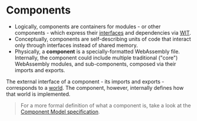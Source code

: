 # Components

* Logically, components are containers for modules - or other components - which express their [interfaces](./interfaces.md) and dependencies via [WIT](./wit.md).
* Conceptually, components are self-describing units of code that interact only through interfaces instead of shared memory.
* Physically, a **component** is a specially-formatted WebAssembly file. Internally, the component could include multiple traditional ("core") WebAssembly modules, and sub-components, composed via their imports and exports.

The external interface of a component - its imports and exports - corresponds to a [world](./worlds.md). The component, however, internally defines how that world is implemented.

>  For a more formal definition of what a component is, take a look at the [Component Model specification](https://github.com/WebAssembly/component-model).

